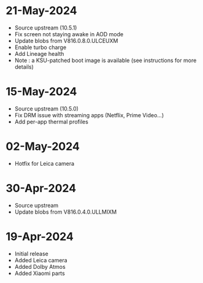 # 21-May-2024

- Source upstream (10.5.1)
- Fix screen not staying awake in AOD mode
- Update blobs from V816.0.8.0.ULCEUXM
- Enable turbo charge
- Add Lineage health
- Note : a KSU-patched boot image is available (see instructions for more details)


# 15-May-2024

- Source upstream (10.5.0)
- Fix DRM issue with streaming apps (Netflix, Prime Video...)
- Add per-app thermal profiles

# 02-May-2024

- Hotfix for Leica camera

# 30-Apr-2024

- Source upstream
- Update blobs from V816.0.4.0.ULLMIXM

# 19-Apr-2024

- Initial release
- Added Leica camera
- Added Dolby Atmos
- Added Xiaomi parts
